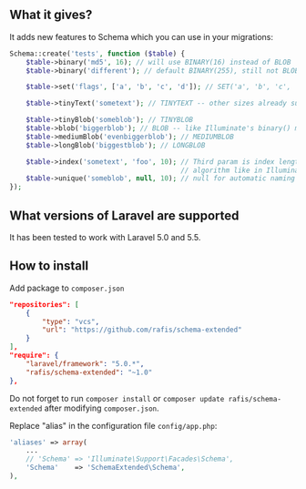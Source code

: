 What it gives?
--------------

It adds new features to Schema which you can use in your migrations:
```php
Schema::create('tests', function ($table) {
    $table->binary('md5', 16); // will use BINARY(16) instead of BLOB
    $table->binary('different'); // default BINARY(255), still not BLOB

    $table->set('flags', ['a', 'b', 'c', 'd']); // SET('a', 'b', 'c', 'd')

    $table->tinyText('sometext'); // TINYTEXT -- other sizes already supported

    $table->tinyBlob('someblob'); // TINYBLOB
    $table->blob('biggerblob'); // BLOB -- like Illuminate's binary() method
    $table->mediumBlob('evenbiggerblob'); // MEDIUMBLOB
    $table->longBlob('biggestblob'); // LONGBLOB

    $table->index('sometext', 'foo', 10); // Third param is index length not
                                          // algorithm like in Illuminate
    $table->unique('someblob', null, 10); // null for automatic naming
});

```

What versions of Laravel are supported
--------------------------------------

It has been tested to work with Laravel 5.0 and 5.5.

How to install
--------------

Add package to `composer.json`
```json
"repositories": [
    {
        "type": "vcs",
        "url": "https://github.com/rafis/schema-extended"
    }
],
"require": {
    "laravel/framework": "5.0.*",
    "rafis/schema-extended": "~1.0"
},
```

Do not forget to run `composer install` or `composer update rafis/schema-extended` after modifying `composer.json`.

Replace "alias" in the configuration file `config/app.php`:
```php
'aliases' => array(
    ...
    // 'Schema' => 'Illuminate\Support\Facades\Schema',
    'Schema'    => 'SchemaExtended\Schema',
),
```
